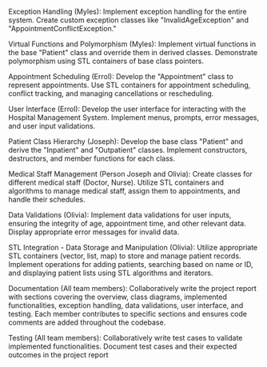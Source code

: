 

Exception Handling (Myles):
Implement exception handling for the entire system.
Create custom exception classes like "InvalidAgeException" and "AppointmentConflictException."


Virtual Functions and Polymorphism (Myles):
Implement virtual functions in the base "Patient" class and override them in derived classes.
Demonstrate polymorphism using STL containers of base class pointers.

Appointment Scheduling (Errol):
Develop the "Appointment" class to represent appointments.
Use STL containers for appointment scheduling, conflict tracking, and managing cancellations or rescheduling.

User Interface (Errol):
Develop the user interface for interacting with the Hospital Management System.
Implement menus, prompts, error messages, and user input validations.



Patient Class Hierarchy (Joseph):
Develop the base class "Patient" and derive the "Inpatient" and "Outpatient" classes.
Implement constructors, destructors, and member functions for each class.


Medical Staff Management (Person Joseph and Olivia):
Create classes for different medical staff (Doctor, Nurse).
Utilize STL containers and algorithms to manage medical staff, assign them to appointments, and handle their schedules.


Data Validations (Olivia):
Implement data validations for user inputs, ensuring the integrity of age, appointment time, and other relevant data.
Display appropriate error messages for invalid data.

STL Integration - Data Storage and Manipulation (Olivia):
Utilize appropriate STL containers (vector, list, map) to store and manage patient records.
Implement operations for adding patients, searching based on name or ID, and displaying patient lists using STL algorithms and iterators.

Documentation (All team members):
Collaboratively write the project report with sections covering the overview, class diagrams, implemented functionalities, exception handling, data validations, user interface, and testing.
Each member contributes to specific sections and ensures code comments are added throughout the codebase.

Testing (All team members):
Collaboratively write test cases to validate implemented functionalities.
Document test cases and their expected outcomes in the project report
 